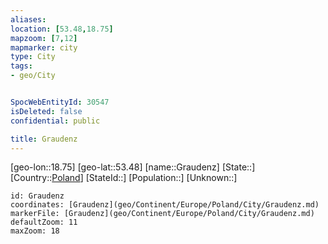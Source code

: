 ```yaml
---
aliases: 
location: [53.48,18.75]
mapzoom: [7,12] 
mapmarker: city 
type: City
tags:
- geo/City


SpocWebEntityId: 30547
isDeleted: false
confidential: public

title: Graudenz
---
```

[geo-lon::18.75]
[geo-lat::53.48]
[name::Graudenz]
[State::]
[Country::[Poland](geo/Continent/Europe/Poland.md)]
[StateId::]
[Population::]
[Unknown::]


```leaflet
id: Graudenz
coordinates: [Graudenz](geo/Continent/Europe/Poland/City/Graudenz.md)
markerFile: [Graudenz](geo/Continent/Europe/Poland/City/Graudenz.md)
defaultZoom: 11 
maxZoom: 18
```


